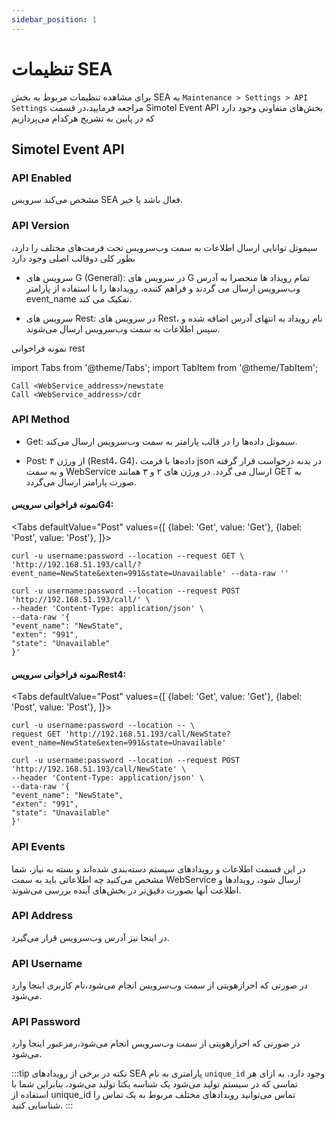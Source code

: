 ```yaml
---
sidebar_position: 1
---
```



# تنظیما‌ت‌ SEA

برای مشاهده تنظیمات مربوط به بخش SEA به `Maintenance > Settings > API Settings`  مراجعه فرمایید،در قسمت Simotel Event API بخش‌های متفاوتی وجود 
دارد که در پایین به تشریح هرکدام می‌پردازیم


## Simotel Event API		

### API Enabled
 مشخص می‌کند سرویس SEA فعال باشد یا خیر.
 
### API Version
سیموتل توانایی ارسال اطلاعات به سمت وب‌سرویس تحت فرمت‌های مختلف را دارد، بطور کلی دوقالب اصلی وجود دارد

- سرویس های G (General): در سرویس های G تمام رویداد ها منحصرا به آدرس وب‌سرویس ارسال می گردند و فراهم کننده، رویدادها را با استفاده از پارامتر event_name تفکیک می کند.

- سرویس های Rest: در سرویس های Rest، نام رویداد به انتهای آدرس اضافه شده و سپس اطلاعات به سمت وب‌سرویس ارسال می‌شوند.

نمونه‌ فراخوانی rest


import Tabs from '@theme/Tabs';
import TabItem from '@theme/TabItem';

```shell
Call <WebService_address>/newstate
Call <WebService_address>/cdr

```

### API Method

- Get: سیموتل داده‌ها را در قالب پارامتر به سمت وب‌سرویس ارسال می‌کند.

- Post: از ورژن ۴ (Rest4، G4)، داده‌ها با فرمت json در بدنه درخواست قرار گرفته و به سمت WebService ارسال می گردد. در ورژن های ۲ و ۳ همانند GET به صورت پارامتر ارسال می‌گردد.


#### نمونه فراخوانی سرویسG4:

<Tabs
    defaultValue="Post"
    values={[
        {label: 'Get', value: 'Get'},
        {label: 'Post', value: 'Post'},
    ]}>
<TabItem value="Get">

    
	curl -u username:password --location --request GET \
	'http://192.168.51.193/call/?event_name=NewState&exten=991&state=Unavailable' --data-raw ''
    

</TabItem>
<TabItem value="Post">


	curl -u username:password --location --request POST 'http://192.168.51.193/call/' \
	--header 'Content-Type: application/json' \
	--data-raw '{
    "event_name": "NewState",
    "exten": "991",
    "state": "Unavailable"
	}'


</TabItem>
</Tabs>


#### نمونه فراخوانی سرویسRest4:

<Tabs
    defaultValue="Post"
    values={[
        {label: 'Get', value: 'Get'},
        {label: 'Post', value: 'Post'},
    ]}>
<TabItem value="Get">

    
	curl -u username:password --location -- \
	request GET 'http://192.168.51.193/call/NewState?event_name=NewState&exten=991&state=Unavailable'
    

</TabItem>
<TabItem value="Post">


	curl -u username:password --location --request POST 'http://192.168.51.193/call/NewState' \
	--header 'Content-Type: application/json' \
	--data-raw '{
    "event_name": "NewState",
    "exten": "991",
    "state": "Unavailable"
	}'


</TabItem>
</Tabs>


### API Events
در این قسمت اطلاعات و رویدادهای سیستم دسته‌بندی شده‌اند و بسته به نیاز، شما مشخص می‌کنید چه اطلاعاتی باید به سمت WebService ارسال شود، رویدادها و اطلاعت 
آنها بصورت دقیق‌تر در بخش‌های آینده بررسی می‌شوند.

### API Address
در اینجا نیز آدرس وب‌سرویس قرار می‌گیرد.

### API Username
در صورتی که احرازهویتی از سمت وب‌سرویس انجام می‌شود،نام کاربری اینجا وارد می‌شود.

### API Password
در صورتی که احرازهویتی از سمت وب‌سرویس انجام می‌شود،رمزعبور اینجا وارد می‌شود.

:::tip نکته 
در برخی از رویداد‌های  SEA پارامتری به نام `unique_id` وجود دارد. به ازای هر تماسی که در سیستم تولید می‌شود یک
شناسه یکتا تولید می‌شود، بنابراین شما با استفاده از unique_id تماس می‌توانید رویدادهای مختلف مربوط به یک تماس را شناسایی کنید.
:::